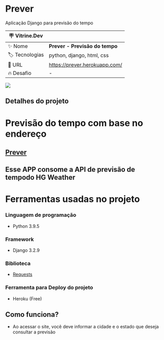 # Prever

Aplicação Django para previsão do tempo

| :placard: Vitrine.Dev |     |
| -------------  | --- |
| :sparkles: Nome        | **Prever - Previsão do tempo**
| :label: Tecnologias | python, django, html, css
| :rocket: URL         | https://prever.herokuapp.com/
| :fire: Desafio     | -

<!-- Inserir imagem com a #vitrinedev ao final do link -->
![](https://user-images.githubusercontent.com/40746318/195938838-4872ccd4-0e31-4b85-98d2-e8d3aeb52510.png#vitrinedev)

## Detalhes do projeto

# Previsão do tempo com base no endereço

## [Prever](https://prever.herokuapp.com/)

## Esse APP consome a API de previsão de tempodo HG Weather

# Ferramentas usadas no projeto

### Linguagem de programação
- Python 3.9.5
### Framework
- Django 3.2.9
### Biblioteca
- [Requests](https://docs.python-requests.org/en/latest/)

### Ferramenta para Deploy do projeto
- Heroku (Free)

## Como funciona?
- Ao acessar o site, você deve informar a cidade e o estado que deseja consultar a previsão
